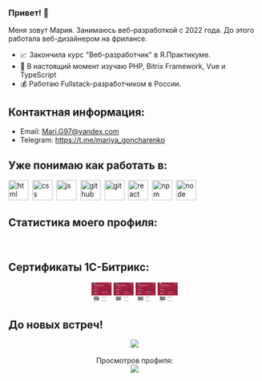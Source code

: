 
### Привет! 👋

Меня зовут Мария. Занимаюсь веб-разработкой с 2022 года. До этого работала веб-дизайнером на фрилансе.

- 📈 Закончила курс "Веб-разработчик" в Я.Практикуме.
- 🚀 В настоящий момент изучаю PHP, Bitrix Framework, Vue и TypeScript
- 💰 Работаю Fullstack-разработчиком в России.

## Контактная информация:

* Email: Mari.G97@yandex.com
* Telegram: https://t.me/mariya_goncharenko

## Уже понимаю как работать в:

<img src="https://cdn.jsdelivr.net/gh/devicons/devicon/icons/html5/html5-original.svg" title="html" width="40" height="40"/>&nbsp;
<img src="https://cdn.jsdelivr.net/gh/devicons/devicon/icons/css3/css3-original.svg" title="css" width="40" height="40"/>&nbsp;
<img src="https://cdn.jsdelivr.net/gh/devicons/devicon/icons/javascript/javascript-original.svg" title="js" width="40" height="40"/>&nbsp;
<img src="https://cdns.iconmonstr.com/wp-content/releases/preview/2012/240/iconmonstr-github-1.png" title="github" width="40" height="40"/>&nbsp;
<img src="https://cdn.jsdelivr.net/gh/devicons/devicon/icons/git/git-plain.svg" title="git" width="40" height="40"/>&nbsp;
<img src="https://cdn.jsdelivr.net/gh/devicons/devicon/icons/react/react-original.svg" title="react" width="40" height="40"/>&nbsp;
<img src="https://cdn.jsdelivr.net/gh/devicons/devicon/icons/npm/npm-original-wordmark.svg" title="npm" width="40" height="40"/>&nbsp; 
<img src="https://cdn.jsdelivr.net/gh/devicons/devicon/icons/nodejs/nodejs-original.svg" title="node" width="40" height="40"/>&nbsp;

## Статистика моего профиля:

<div id="stat" align="center">
    <img src="http://github-profile-summary-cards.vercel.app/api/cards/profile-details?username=mariya-goncharenko&theme=transparent&hide_border=true" alt=""/>
    <img src="http://github-profile-summary-cards.vercel.app/api/cards/most-commit-language?username=mariya-goncharenko&theme=transparent&hide_border=true" alt=""/>
    <img src="http://github-profile-summary-cards.vercel.app/api/cards/stats?username=mariya-goncharenko&theme=transparent&hide_border=true" alt=""/>
</div>

## Сертификаты 1С-Битрикс:

<div id="stat" align="center">
    <img src="./img/km.jpg" alt="" width="40" height="40"/>
    <img src="./img/pm.jpg" alt="" width="40" height="40"/>
    <img src="./img/ab.jpg" alt="" width="40" height="40"/>
    <img src="./img/BF.jpg" alt="" width="40" height="40"/>
</div>


## До новых встреч!
<p align='center'>
  <img src='https://user-images.githubusercontent.com/5713670/87202985-820dcb80-c2b6-11ea-9f56-7ec461c497c3.gif' width='200'>
</p>
<p align="center"> 
  Просмотров профиля:<br>
  <img src="https://profile-counter.glitch.me/mariya-goncharenko/count.svg" />
</p>
